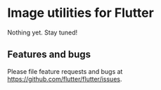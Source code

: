 # Image utilities for Flutter

Nothing yet. Stay tuned!

## Features and bugs

Please file feature requests and bugs at https://github.com/flutter/flutter/issues.
